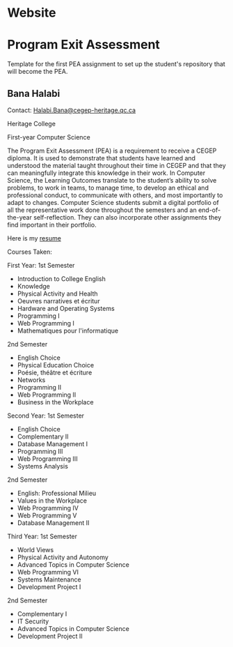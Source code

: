 # Website
# Program Exit Assessment
Template for the first PEA assignment to set up the student's repository that will become the PEA. 



## Bana Halabi

Contact: Halabi.Bana@cegep-heritage.qc.ca



Heritage College

First-year Computer Science

The Program Exit Assessment (PEA) is a requirement to receive a CEGEP diploma. It is used to demonstrate that students have learned and understood the material taught throughout their time in CEGEP and that they can meaningfully integrate this knowledge in their work. In Computer Science, the Learning Outcomes translate to the student’s ability to solve problems, to work in teams, to manage time, to develop an ethical and professional conduct, to communicate with others, and most importantly to adapt to changes. Computer Science students submit a digital portfolio of all the representative work done throughout the semesters and an end-of-the-year self-reflection. They can also incorporate other assignments they find important in their portfolio.

Here is my [resume](./Resume)

Courses Taken:

First Year:
1st Semester
- Introduction to College English
- Knowledge
- Physical Activity and Health
- Oeuvres narratives et écritur
- Hardware and Operating Systems
- Programming I
- Web Programming I
- Mathematiques pour l'informatique

2nd Semester
- English Choice
- Physical Education Choice
- Poésie, théâtre et écriture
- Networks
- Programming II
- Web Programming II
- Business in the Workplace

Second Year:
1st Semester
- English Choice
- Complementary II
- Database Management I
- Programming III
- Web Programming III
- Systems Analysis

2nd Semester
- English: Professional Milieu
- Values in the Workplace
- Web Programming IV
- Web Programming V
- Database Management II

Third Year:
1st Semester
- World Views
- Physical Activity and Autonomy
- Advanced Topics in Computer Science
- Web Programming VI
- Systems Maintenance
- Development Project I

2nd Semester
- Complementary I
- IT Security
- Advanced Topics in Computer Science
- Development Project II
